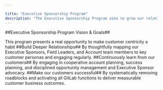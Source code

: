 ```yaml
---

title: "Executive Sponsorship Program"
description: "The Executive Sponsorship Program aims to grow our relationships with senior-level buyers and champions at our top customers, expand engagement to promote enterprise-wide platform adoption, and take a customer-centric approach to solving our customers' most challenging business problems."
---
```

##Executive Sponsorship Program Vision & Goals##

This program presents a real opportunity to make customer centricity a habit
##Build Deeper Relationships##
By thoughtfully mapping our Executive Sponsors, Field Leaders, and Account team members to key customer personas and engaging regularly.
##Continuously learn from our customers##
By engaging in cooperative account planning, success planning, and disciplined opportunity management and Executive Sponsor advocacy.
##Make our customers successful##
By systematically removing roadblocks and activating all GitLab functions to deliver measurable customer business outcomes.
